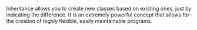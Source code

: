 Inheritance allows you to create new classes based on existing ones,
just by indicating the difference. It is an extremely powerful concept
that allows for the creation of highly flexible, easily maintainable
programs.

